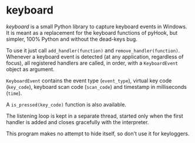 keyboard
========

*keyboard* is a small Python library to capture keyboard events in Windows. It
is meant as a replacement for the keyboard functions of pyHook, but simpler,
100% Python and without the dead-keys bug.

To use it just call `add_handler(function)` and `remove_handler(function)`.
Whenever a keyboard event is detected (at any application, regardless of focus),
all registered handlers are called, in order, with a `KeyboardEvent` object as
argument.

`KeyboardEvent` contains the event type (`event_type`), virtual key code
(`key_code`), keyboard scan code (`scan_code`) and timestamp in milliseconds
(`time`).

A `is_pressed(key_code)` function is also available.

The listening loop is kept in a separate thread, started only when the first
handler is added and closes gracefully with the interpreter.

This program makes no attempt to hide itself, so don't use it for keyloggers.
